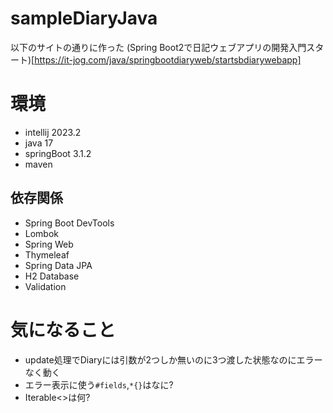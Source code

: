 ﻿# sampleDiaryJava
以下のサイトの通りに作った
(Spring Boot2で日記ウェブアプリの開発入門スタート)[https://it-jog.com/java/springbootdiaryweb/startsbdiarywebapp]

# 環境
* intellij 2023.2
* java 17
* springBoot 3.1.2
* maven 

## 依存関係
* Spring Boot DevTools
* Lombok
* Spring Web
* Thymeleaf
* Spring Data JPA
* H2 Database
* Validation

# 気になること
* update処理でDiaryには引数が2つしか無いのに3つ渡した状態なのにエラーなく動く
* エラー表示に使う`#fields`,`*{}`はなに?
* Iterable<>は何?
